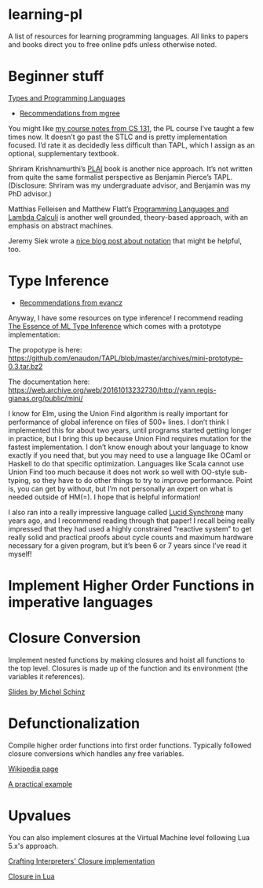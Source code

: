 # learning-pl

A list of resources for learning programming languages.
All links to papers and books direct you to free online pdfs unless otherwise noted.

# Beginner stuff

[Types and Programming Languages](https://github.com/MPRI/M2-4-2/blob/master/Types%20and%20Programming%20Languages.pdf)

* [Recommendations from mgree](https://discourse.elm-lang.org/t/repl-for-untyped-lambda-calculus/5802/8?u=alienkevin)

You might like [my course notes from CS 131](https://cs.pomona.edu/~michael/courses/csci131s18/), the PL course I’ve taught a few times now. It doesn’t go past the STLC and is pretty implementation focused. I’d rate it as decidedly less difficult than TAPL, which I assign as an optional, supplementary textbook.

Shriram Krishnamurthi’s [PLAI](https://cs.brown.edu/~sk/Publications/Books/ProgLangs/2007-04-26/) book is another nice approach. It’s not written from quite the same formalist perspective as Benjamin Pierce’s TAPL. (Disclosure: Shriram was my undergraduate advisor, and Benjamin was my PhD advisor.)

Matthias Felleisen and Matthew Flatt’s [Programming Languages and Lambda Calculi](https://www.cs.utah.edu/~mflatt/past-courses/cs7520/public_html/s06/notes.pdf) is another well grounded, theory-based approach, with an emphasis on abstract machines.

Jeremy Siek wrote a [nice blog post about notation](http://siek.blogspot.com/2012/07/crash-course-on-notation-in-programming.html) that might be helpful, too.


# Type Inference

* [Recommendations from evancz](https://discourse.elm-lang.org/t/sim-a-delightful-language-for-circuit-design/5737/16?u=alienkevin)

Anyway, I have some resources on type inference! I recommend reading [The Essence of ML Type Inference](http://gallium.inria.fr/~fpottier/publis/emlti-final.pdf) which comes with a prototype implementation:

The propotype is here:
https://github.com/enaudon/TAPL/blob/master/archives/mini-prototype-0.3.tar.bz2

The documentation here:
https://web.archive.org/web/20161013232730/http://yann.regis-gianas.org/public/mini/

I know for Elm, using the Union Find algorithm is really important for performance of global inference on files of 500+ lines. I don’t think I implemented this for about two years, until programs started getting longer in practice, but I bring this up because Union Find requires mutation for the fastest implementation. I don’t know enough about your language to know exactly if you need that, but you may need to use a language like OCaml or Haskell to do that specific optimization. Languages like Scala cannot use Union Find too much because it does not work so well with OO-style sub-typing, so they have to do other things to try to improve performance. Point is, you can get by without, but I’m not personally an expert on what is needed outside of HM(=). I hope that is helpful information!

I also ran into a really impressive language called [Lucid Synchrone](https://www.di.ens.fr/~pouzet/bib/chap_lucid_synchrone_english_iste08.pdf) many years ago, and I recommend reading through that paper! I recall being really impressed that they had used a highly constrained “reactive system” to get really solid and practical proofs about cycle counts and maximum hardware necessary for a given program, but it’s been 6 or 7 years since I’ve read it myself!

# Implement Higher Order Functions in imperative languages

# Closure Conversion

Implement nested functions by making closures and hoist all functions to the top level. Closures is made up of the function and its environment (the variables it references).

[Slides by Michel Schinz](http://lampwww.epfl.ch/teaching/archive/advanced_compiler/2007/resources/slides/act-2007-05-closure-conversion.pdf)

# Defunctionalization

Compile higher order functions into first order functions. Typically followed closure conversions which handles any free variables.

[Wikipedia page](https://www.wikiwand.com/en/Defunctionalization)

[A practical example](https://blog.sigplan.org/2019/12/30/defunctionalization-everybody-does-it-nobody-talks-about-it/)

# Upvalues

You can also implement closures at the Virtual Machine level following Lua 5.x's approach.

[Crafting Interpreters' Closure implementation](https://craftinginterpreters.com/closures.html)

[Closure in Lua](https://pdfs.semanticscholar.org/73a2/e3c03f799956aa5a3188e4eb35c90977a471.pdf)